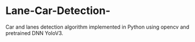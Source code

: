 # Lane-Car-Detection-
Car and lanes detection algorithm implemented in Python using opencv and pretrained DNN YoloV3.
